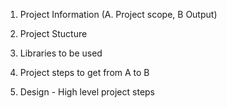 1. Project Information (A. Project scope, B Output)


2. Project Stucture


3. Libraries to be used


4. Project steps to get from A to B


5. Design - High level project steps


